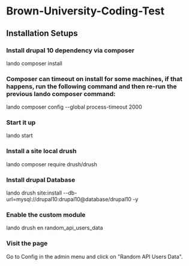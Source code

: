 # Brown-University-Coding-Test

## Installation Setups

### Install drupal 10 dependency via composer
lando composer install

### Composer can timeout on install for some machines, if that happens, run the following command and then re-run the previous lando composer command:
lando composer config --global process-timeout 2000

### Start it up
lando start

### Install a site local drush
lando composer require drush/drush

### Install drupal Database
lando drush site:install --db-url=mysql://drupal10:drupal10@database/drupal10 -y

### Enable the custom module
lando drush en random_api_users_data

### Visit the page
Go to Config in the admin menu and click on "Random API Users Data".